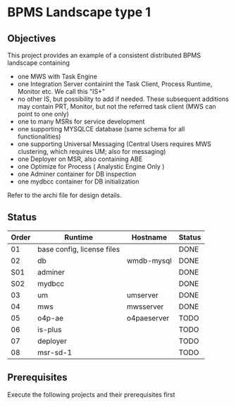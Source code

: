 # BPMS Landscape type 1

## Objectives

This project provides an example of a consistent distributed BPMS landscape containing

- one MWS with Task Engine
- one Integration Server containint the Task Client, Process Runtime, Monitor etc. We call this "IS+"
- no other IS, but possibility to add if needed. These subsequent additions may contain PRT, Monitor, but not the referred task client (MWS can point to one only)
- one to many MSRs for service development
- one supporting MYSQLCE database (same schema for all functionalities)
- one supporting Universal Messaging (Central Users requires MWS clustering, which requires UM; also for messaging)
- one Deployer on MSR, also containing ABE
- one Optimize for Process ( Analystic Engine Only )
- one Adminer container for DB inspection
- one mydbcc container for DB initialization

Refer to the archi file for design details.

## Status

|Order|Runtime|Hostname|Status|
|-|-|-|-|
|01|base config, license files||DONE|
|02|db|wmdb-mysql|DONE|
|S01|adminer||DONE|
|S02|mydbcc||DONE|
|03|um|umserver|DONE|
|04|mws|mwsserver|DONE|
|05|o4p-ae|o4paeserver|TODO|
|06|is-plus||TODO|
|07|deployer||TODO|
|08|msr-sd-1||TODO|

## Prerequisites

Execute the following projects and their prerequisites first
